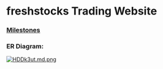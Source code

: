 # freshstocks Trading Website

### [Milestones](https://github.com/fssa-batch3/sec_a_mohammedajmal.iqbol__corejava_project_2/milestones)

### ER Diagram:

[![HDDk3ut.md.png](https://iili.io/HDDk3ut.md.png)](https://freeimage.host/i/HDDk3ut)
